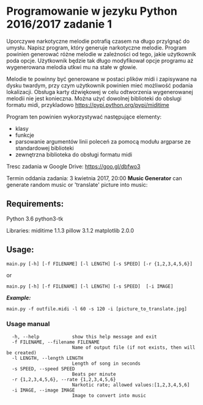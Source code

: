 # Programowanie w jezyku Python 2016/2017 zadanie 1

Uporczywe narkotyczne melodie potrafią czasem na długo przylgnąć do umysłu.
Napisz program, który generuje narkotyczne melodie. Program powinien generować różne melodie w zależności od tego, jakie użytkownik poda opcje. Użytkownik będzie tak długo modyfikował opcje programu aż wygenerowana melodia utkwi mu na stałe w głowie.

Melodie te powinny być generowane w postaci plików midi i zapisywane na dysku twardym, przy czym użytkownik powinien mieć możliwość podania lokalizacji. Obsługa karty dźwiękowej w celu odtworzenia wygenerowanej melodii nie jest konieczna. Można użyć dowolnej biblioteki do obslugi formatu midi, przykladowo https://pypi.python.org/pypi/miditime


Program ten powinien wykorzystywać następujące elementy:
 - klasy
 - funkcje
 - parsowanie argumentów linii poleceń za pomocą modułu argparse ze standardowej biblioteki
 - zewnętrzna biblioteka do obsługi formatu midi

Tresc zadania w Google Drive: https://goo.gl/dbfwo3

Termin oddania zadania: 3 kwietnia 2017, 20:00
**Music Generator** can generate random music or 'translate' picture into music:

## Requirements:
Python 3.6
python3-tk

Libraries:
miditime 1.1.3
pillow 3.1.2
matplotlib 2.0.0


## Usage:
```shell
main.py [-h] [-f FILENAME] [-l LENGTH] [-s SPEED] [-r {1,2,3,4,5,6}]
```
or
```shell
main.py [-h] [-f FILENAME] [-l LENGTH] [-s SPEED]  [-i IMAGE]
```

***Example:***

```shell
main.py -f outfile.midi -l 60 -s 120 -i [picture_to_translate.jpg]
```

### Usage manual
```console
  -h, --help            show this help message and exit
  -f FILENAME, --filename FILENAME
                        Name of output file (if not exists, then will be created)
  -l LENGTH, --length LENGTH
                        Length of song in seconds
  -s SPEED, --speed SPEED
                        Beats per minute
  -r {1,2,3,4,5,6}, --rate {1,2,3,4,5,6}
                        Narkotic rate; allowed values:[1,2,3,4,5,6]
  -i IMAGE, --image IMAGE
                        Image to convert into music
